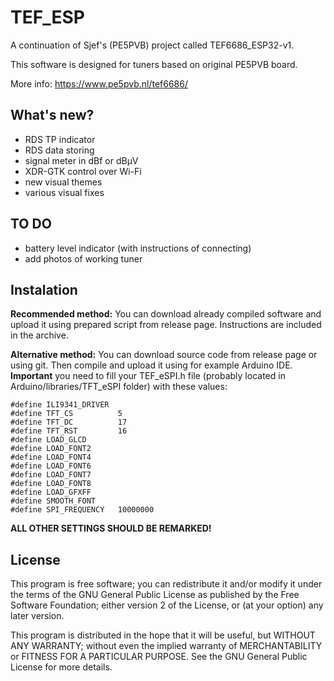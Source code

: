 # TEF_ESP
A continuation of Sjef's (PE5PVB) project called TEF6686_ESP32-v1.

This software is designed for tuners based on original PE5PVB board.

More info: https://www.pe5pvb.nl/tef6686/

## What's new?
- RDS TP indicator
- RDS data storing
- signal meter in dBf or dBµV
- XDR-GTK control over Wi-Fi
- new visual themes
- various visual fixes

## TO DO
- battery level indicator (with instructions of connecting)
- add photos of working tuner

## Instalation
**Recommended method:** You can download already compiled software and upload it using prepared script from release page. Instructions are included in the archive.

**Alternative method:** You can download source code from release page or using git. Then compile and upload it using for example Arduino IDE. **Important** you need to fill your TEF_eSPI.h file (probably located in Arduino/libraries/TFT_eSPI folder) with these values:
```
#define ILI9341_DRIVER
#define TFT_CS          5
#define TFT_DC          17
#define TFT_RST         16
#define LOAD_GLCD
#define LOAD_FONT2
#define LOAD_FONT4
#define LOAD_FONT6
#define LOAD_FONT7
#define LOAD_FONT8
#define LOAD_GFXFF
#define SMOOTH_FONT
#define SPI_FREQUENCY   10000000
```
**ALL OTHER SETTINGS SHOULD BE REMARKED!**
  

## License
This program is free software; you can redistribute it and/or modify it under the terms of the GNU General Public License as published by the Free Software Foundation; either version 2 of the License, or (at your option) any later version.

This program is distributed in the hope that it will be useful, but WITHOUT ANY WARRANTY; without even the implied warranty of MERCHANTABILITY or FITNESS FOR A PARTICULAR PURPOSE. See the GNU General Public License for more details. 
